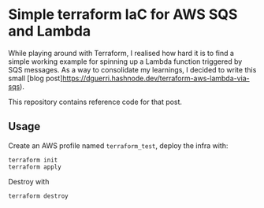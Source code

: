 # Simple terraform IaC for AWS SQS and Lambda

While playing around with Terraform, I realised how hard it is to find a simple working example for spinning up a Lambda function triggered by SQS messages.
As a way to consolidate my learnings, I decided to write this small [blog post]https://dguerri.hashnode.dev/terraform-aws-lambda-via-sqs).

This repository contains reference code for that post.

## Usage

Create an AWS profile named `terraform_test`, deploy the infra with:

```
terraform init
terraform apply
```

Destroy with

```
terraform destroy
```
